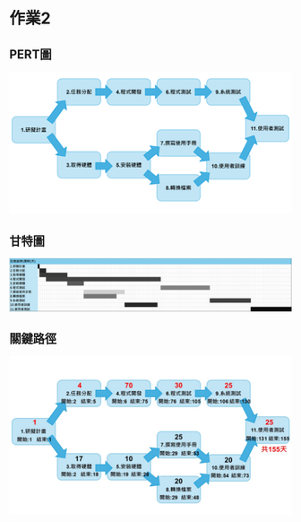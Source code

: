 # 作業2

## PERT圖
![hw2p1](hw2p1.png "hw2p1")

## 甘特圖
![hw2p2](hw2p2.png "hw2p2")

## 關鍵路徑
![hw2p3](hw2p3.JPG "hw2p3")
